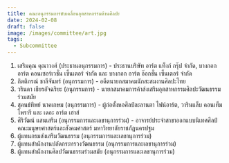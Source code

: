 ```yaml
---
title: คณะอนุกรรมการขับเคลื่อนอุตสาหกรรมด้านศิลปะ
date: 2024-02-08
draft: false
image: /images/committee/art.jpg
tags:
  - Subcommittee
---
```


<style>
  td, th { border: none!important; }
</style>

1. เสริมคุณ คุณาวงศ์ (ประธานอนุกรรมการ) - ประธานบริษัท อาร์ต แท็งก์ กรุ๊ป จำกัด, บางกอก อาร์ต คอนเซอร์เวชั่น เซ็นเตอร์ จำกัด และ บางกอก อาร์ต อ๊อกชั่น เซ็นเตอร์ จำกัด
2. กิตติภรณ์ ชาลีจันทร์ (อนุกรรมการ) - อดีตนายกสมาคมนักสะสมงานศิลปะไทย
3. วรินดา เธียรอัจฉริยะ (อนุกรรมการ) - นายกสมาคมการค้าส่งเสริมอุตสาหกรรมศิลปะวัฒนธรรมร่วมสมัย
5. สุคนธ์ทิพย์ นาคเกษม (อนุกรรมการ) - ผู้ก่อตั้งหอศิลป์ละลานตา ไฟน์อาร์ต, วารินแล็บ คอนเท็มโพรารี และ เดอะ อาร์ต เฮาส์
4. ศิริวัฒน์ แสนเสริม (อนุกรรมการและเลขานุการร่วม) - อาจารย์ประจำสาขาออกแบบนิเทศศิลป์ คณะมนุษยศาสตร์และสังคมศาสตร์ มหาวิทยาลัยราชภัฏนครปฐม
6. ผู้แทนกรมส่งเสริมวัฒนธรรม (อนุกรรมการและเลขานุการร่วม)
7. ผู้แทนสำนักงานปลัดกระทรวงวัฒนธรรม (อนุกรรมการและเลขานุการร่วม)
8. ผู้แทนสำนักงานศิลปวัฒนธรรมร่วมสมัย (อนุกรรมการและเลขานุการร่วม)
